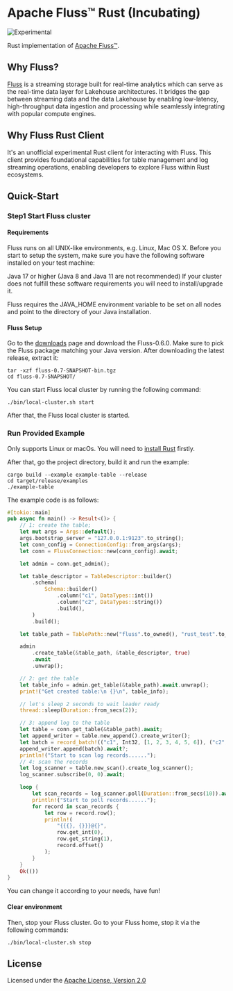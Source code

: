 <!--
 Licensed to the Apache Software Foundation (ASF) under one
 or more contributor license agreements.  See the NOTICE file
 distributed with this work for additional information
 regarding copyright ownership.  The ASF licenses this file
 to you under the Apache License, Version 2.0 (the
 "License"); you may not use this file except in compliance
 with the License.  You may obtain a copy of the License at

      http://www.apache.org/licenses/LICENSE-2.0

 Unless required by applicable law or agreed to in writing, software
 distributed under the License is distributed on an "AS IS" BASIS,
 WITHOUT WARRANTIES OR CONDITIONS OF ANY KIND, either express or implied.
 See the License for the specific language governing permissions and
 limitations under the License.
-->

# Apache Fluss™ Rust (Incubating)

![Experimental](https://img.shields.io/badge/status-experimental-orange)

Rust implementation of [Apache Fluss™](https://fluss.apache.org/).


## Why Fluss?
[Fluss](https://fluss.apache.org/) is a streaming storage built for real-time analytics which can serve as the real-time data layer for Lakehouse architectures.
It bridges the gap between streaming data and the data Lakehouse by enabling low-latency, high-throughput data ingestion and processing while seamlessly integrating with popular compute engines.

## Why Fluss Rust Client
It's an unofficial experimental Rust client for interacting with Fluss. This client provides foundational capabilities for table management and log streaming operations, enabling developers to explore Fluss within Rust ecosystems.

## Quick-Start

### Step1 Start Fluss cluster
#### Requirements
Fluss runs on all UNIX-like environments, e.g. Linux, Mac OS X. Before you start to setup the system, make sure you have the following software installed on your test machine:

Java 17 or higher (Java 8 and Java 11 are not recommended)
If your cluster does not fulfill these software requirements you will need to install/upgrade it.

Fluss requires the JAVA_HOME environment variable to be set on all nodes and point to the directory of your Java installation.

#### Fluss Setup
Go to the [downloads](https://fluss.apache.org/downloads/) page and download the Fluss-0.6.0. Make sure to pick the Fluss package matching your Java version. After downloading the latest release, extract it:
```shell
tar -xzf fluss-0.7-SNAPSHOT-bin.tgz
cd fluss-0.7-SNAPSHOT/
```
You can start Fluss local cluster by running the following command:
```shell
./bin/local-cluster.sh start
```
After that, the Fluss local cluster is started.

### Run Provided Example
Only supports Linux or macOs. You will need to [install Rust](https://www.rust-lang.org/tools/install) firstly. 

After that, go the project directory, build it and run the example:
```shell
cargo build --example example-table --release
cd target/release/examples
./example-table
```
The example code is as follows:
```rust
#[tokio::main]
pub async fn main() -> Result<()> {
    // 1: create the table;
    let mut args = Args::default();
    args.bootstrap_server = "127.0.0.1:9123".to_string();
    let conn_config = ConnectionConfig::from_args(args);
    let conn = FlussConnection::new(conn_config).await;

    let admin = conn.get_admin();

    let table_descriptor = TableDescriptor::builder()
        .schema(
            Schema::builder()
                .column("c1", DataTypes::int())
                .column("c2", DataTypes::string())
                .build(),
        )
        .build();

    let table_path = TablePath::new("fluss".to_owned(), "rust_test".to_owned());

    admin
        .create_table(&table_path, &table_descriptor, true)
        .await
        .unwrap();

    // 2: get the table
    let table_info = admin.get_table(&table_path).await.unwrap();
    print!("Get created table:\n {}\n", table_info);

    // let's sleep 2 seconds to wait leader ready
    thread::sleep(Duration::from_secs(2));

    // 3: append log to the table
    let table = conn.get_table(&table_path).await;
    let append_writer = table.new_append().create_writer();
    let batch = record_batch!(("c1", Int32, [1, 2, 3, 4, 5, 6]), ("c2", Utf8, ["a1", "a2", "a3", "a4", "a5", "a6"])).unwrap();
    append_writer.append(batch).await?;
    println!("Start to scan log records......");
    // 4: scan the records
    let log_scanner = table.new_scan().create_log_scanner();
    log_scanner.subscribe(0, 0).await;

    loop {
        let scan_records = log_scanner.poll(Duration::from_secs(10)).await?;
        println!("Start to poll records......");
        for record in scan_records {
            let row = record.row();
            println!(
                "{{{}, {}}}@{}",
                row.get_int(0),
                row.get_string(1),
                record.offset()
            );
        }
    }
    Ok(())
}
```

You can change it according to your needs, have fun!

#### Clear environment
Then, stop your Fluss cluster. Go to your Fluss home, stop it via the following commands:
```shell
./bin/local-cluster.sh stop
```


## License

Licensed under the [Apache License, Version 2.0](http://www.apache.org/licenses/LICENSE-2.0)